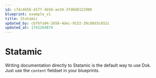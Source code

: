 ```yaml
---
id: c74c4656-d1ff-4b56-ae34-3fd0d8122986
blueprint: example_v1
title: Statamic
updated_by: cbf6fa94-2658-4dec-9152-30c80d3c652c
updated_at: 1741264874
---
```

# Statamic
Writing documentation directly to Statamic is the default way to use Dok. Just use the `content` fieldset in your blueprints.